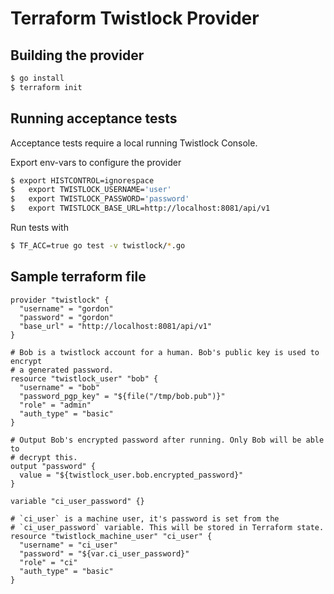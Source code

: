 # Terraform Twistlock Provider

## Building the provider
```bash
$ go install
$ terraform init
```

## Running acceptance tests
Acceptance tests require a local running Twistlock Console.

Export env-vars to configure the provider
```bash
$ export HISTCONTROL=ignorespace
$   export TWISTLOCK_USERNAME='user'
$   export TWISTLOCK_PASSWORD='password'
$   export TWISTLOCK_BASE_URL=http://localhost:8081/api/v1
```

Run tests with
```bash
$ TF_ACC=true go test -v twistlock/*.go
```


## Sample terraform file
```
provider "twistlock" {
  "username" = "gordon"
  "password" = "gordon"
  "base_url" = "http://localhost:8081/api/v1"
}

# Bob is a twistlock account for a human. Bob's public key is used to encrypt
# a generated password.
resource "twistlock_user" "bob" {
  "username" = "bob"
  "password_pgp_key" = "${file("/tmp/bob.pub")}"
  "role" = "admin"
  "auth_type" = "basic"
}

# Output Bob's encrypted password after running. Only Bob will be able to
# decrypt this.
output "password" {
  value = "${twistlock_user.bob.encrypted_password}"
}

variable "ci_user_password" {}

# `ci_user` is a machine user, it's password is set from the
# `ci_user_password` variable. This will be stored in Terraform state.
resource "twistlock_machine_user" "ci_user" {
  "username" = "ci_user"
  "password" = "${var.ci_user_password}"
  "role" = "ci"
  "auth_type" = "basic"
}
```
